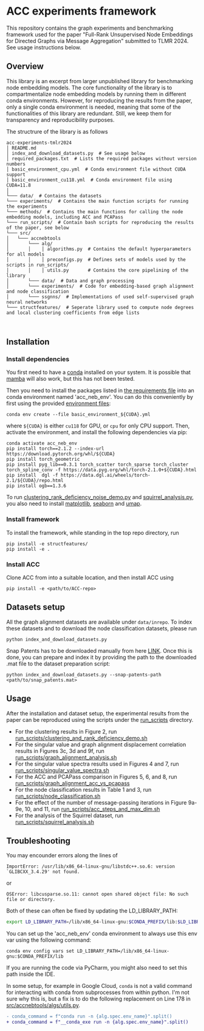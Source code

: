 # ACC experiments framework

This repository contains the graph experiments and benchmarking framework used for the paper "Full-Rank Unsupervised Node Embeddings for Directed
Graphs via Message Aggregation" submitted to TLMR 2024. See usage instructions below.


## Overview

This library is an excerpt from larger unpublished library for benchmarking node embedding models. The core functionality of 
the library is to compartmentalize node embedding models by running them in different conda environments.
However, for reproducing the results from the paper, only a single conda environment is needed, meaning that some
of the functionalities of this library are redundant. Still, we keep them for transparency and reproducibility purposes.

The structrure of the library is as follows
```
acc-experiments-tmlr2024
│ README.md
│ index_and_download_datasets.py  # See usage below
│ required_packages.txt  # Lists the required packages without version numbers
│ basic_environment_cpu.yml  # Conda environment file without CUDA support
│ basic_environment_cu118.yml  # Conda environment file using CUDA=11.8
│
└─── data/  # Contains the datasets
└─── experiments/  # Contains the main function scripts for running the experiments
└─── methods/  # Contains the main functions for calling the node embedding models, including ACC and PCAPass
└─── run_scripts/  # Contain bash scripts for reproducing the results of the paper, see below
└─── src/
│   └─── accnebtools
│       └─── alg/
│       │    │ algorithms.py  # Contains the default hyperparameters for all models
│       │    │ preconfigs.py  # Defines sets of models used by the scripts in run_scripts/
│       │    │ utils.py       # Contains the core pipelining of the library
│       └─── data/  # Data and graph processing
│       └─── experiments/  # Code for embedding-based graph alignment and node classification
│       └─── ssgnns/  # Implementations of used self-supervised graph neural networks
└─── structfeatures/  # Seperate library used to compute node degrees and local clustering coefficients from edge lists



```

## Installation

### Install dependencies

You first need to have a [conda](https://docs.anaconda.com/miniconda/) installed on your system.
It is possible that [mamba](https://mamba.readthedocs.io/en/latest/index.html) will also work, but this has not been tested.

Then you need to install the packages listed in [the requirements file](required_packages.txt) into an conda environment 
named 'acc_neb_env'. You can do this conveniently by first using the provided [environment files](basic_environment_cu118.yml):
```commandline
conda env create --file basic_environment_${CUDA}.yml
```
where `${CUDA}` is either `cu118` for GPU, or `cpu` for only CPU support.
Then, activate the environment, and install the following dependencies via pip:
```commandline
conda activate acc_neb_env
pip install torch==2.1.2 --index-url https://download.pytorch.org/whl/${CUDA}
pip install torch_geometric
pip install pyg_lib==0.3.1 torch_scatter torch_sparse torch_cluster torch_spline_conv -f https://data.pyg.org/whl/torch-2.1.0+${CUDA}.html
pip install  dgl -f https://data.dgl.ai/wheels/torch-2.1/${CUDA}/repo.html
pip install ogb==1.3.6
```

To run [clustering_rank_deficiency_noise_demo.py](experiments/clustering_rank_deficiency_noise_demo.py) and 
[squirrel_analysis.py](experiments/squirrel_analysis.py), you also need to install [matplotlib](https://matplotlib.org/), [seaborn](https://seaborn.pydata.org/) and [umap](https://umap-learn.readthedocs.io/en/latest/).


### Install framework
To install the framework, while standing in the top repo directory, run
```commandline
pip install -e structfeatures/
pip install -e .
```

### Install ACC
Clone ACC from <URL> into a suitable location, and then install ACC using
```commandline
pip install -e <path/to/ACC-repo>
```


## Datasets setup

All the graph alignment datasets are available under `data/inrepo`. To index these datasets and to download the node 
classification datasets, please run
```commandline
python index_and_download_datasets.py
```

Snap Patents has to be downloaded manually from here [LINK](https://github.com/CUAI/Non-Homophily-Large-Scale?tab=readme-ov-file#dataset-preparation).
Once this is done, you can prepare and index it by providing the path to the downloaded .mat file to the dataset preparation script:
```commandline
python index_and_download_datasets.py --snap-patents-path <path/to/snap_patents.mat>
```

## Usage

After the installation and dataset setup, the experimental results from the paper can be reproduced using the scripts under
the [run_scripts](run_scripts) directory.

- For the clustering results in Figure 2, run [run_scripts/clustering_and_rank_deficiency_demo.sh](run_scripts/clustering_and_rank_deficiency_demo.sh)
- For the singular value and graph alignment displacement correlation results in Figures 3c, 3d and 9f, run [run_scripts/graph_alignment_analysis.sh](run_scripts/graph_alignment_analysis.sh)
- For the singular value spectra results used in Figures 4 and 7, run [run_scripts/singular_value_spectra.sh](run_scripts/singular_value_spectra.sh)
- For the ACC and PCAPass comparison in Figures 5, 6, and 8, run [run_scripts/graph_alignment_acc_vs_pcapass](run_scripts/graph_alignment_acc_vs_pcapass.sh)
- For the node classification results in Table 1 and 3, run [run_scripts/node_classification.sh](run_scripts/node_classification.sh)
- For the effect of the number of message-passing iterations in Figure 9a-9e, 10, and 11, run [run_scripts/acc_steps_and_max_dim.sh](run_scripts/acc_steps_and_max_dim.sh)
- For the analysis of the Squirrel dataset, run [run_scripts/squirrel_analysis.sh](run_scripts/squirrel_analysis.sh)


## Troubleshooting

You may encounder errors along the lines of
```
ImportError: /usr/lib/x86_64-linux-gnu/libstdc++.so.6: version `GLIBCXX_3.4.29' not found.
```
or
```commandline
OSError: libcusparse.so.11: cannot open shared object file: No such file or directory.
```
Both of these can often be fixed by updating the LD_LIBRARY_PATH:
```bash
export LD_LIBRARY_PATH=/lib/x86_64-linux-gnu:$CONDA_PREFIX/lib:$LD_LIBRARY_PATH
```
You can set up the 'acc_neb_env' conda environment to always use this env var using the following command:
```commandline
conda env config vars set LD_LIBRARY_PATH=/lib/x86_64-linux-gnu:$CONDA_PREFIX/lib
```
If you are running the code via PyCharm, you might also need to set this path inside the IDE.


In some setup, for example in Google Cloud, `conda` is not a valid command for interacting with conda from subprocesses
from within python. I'm not sure why this is, but a fix is to do the following replacement on Line 178 in [src/accnebtools/algs/utils.py](src/accnebtools/algs/utils.py).
```diff
- conda_command = f"conda run -n {alg.spec.env_name}".split()
+ conda_command = f"__conda_exe run -n {alg.spec.env_name}".split()
```

